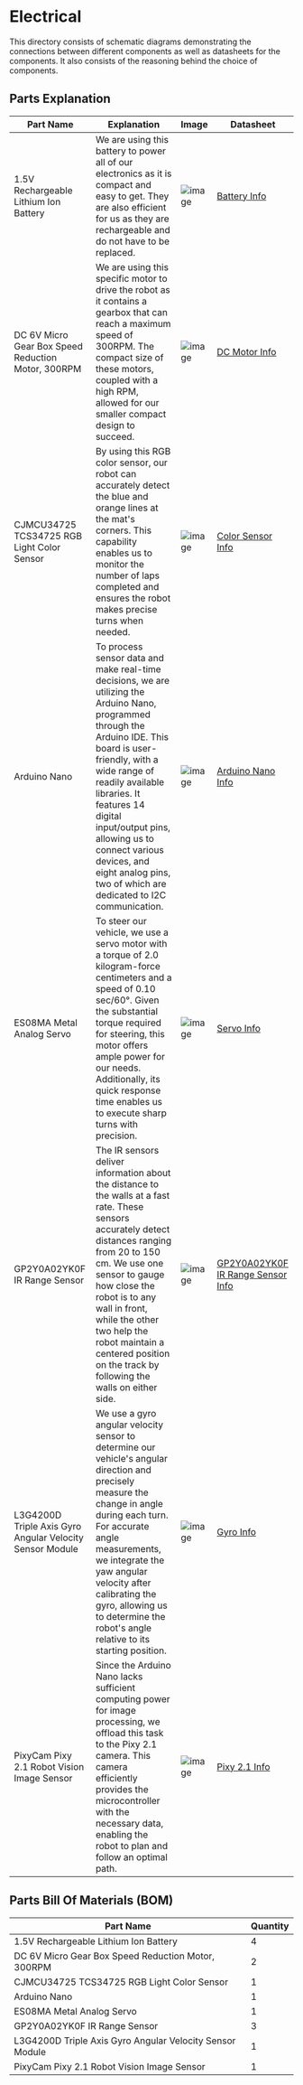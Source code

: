 Electrical
====

This directory consists of schematic diagrams demonstrating the connections between different components as well as datasheets for the components. It also consists of the reasoning behind the choice of components.

## Parts Explanation

| Part Name | Explanation | Image | Datasheet |
| ----------- | ----------- | ----------- | ----------- |
| 1.5V Rechargeable Lithium Ion Battery | We are using this battery to power all of our electronics as it is compact and easy to get. They are also efficient for us as they are rechargeable and do not have to be replaced. | ![image](https://drive.google.com/uc?id=1UbblTDuwNBWmHWpU6mRvyXTKtvxOBNcG) | [Battery Info](https://drive.google.com/file/d/1sINeE1pQsb4mYleB1K3RjQIi_3ilcRdc/view?usp=sharing) |
| DC 6V Micro Gear Box Speed Reduction Motor, 300RPM | We are using this specific motor to drive the robot as it contains a gearbox that can reach a maximum speed of 300RPM. The compact size of these motors, coupled with a high RPM, allowed for our smaller compact design to succeed. | ![image](https://drive.google.com/uc?id=1eZ35c58Pk-_ApFsSc1q7nTVgRgd4GYDa) | [DC Motor Info](https://drive.google.com/file/d/1ovx4JvY0TAlGeaWuEGIg9i7RbAIlBQif/view?usp=drive_link) |
| CJMCU34725 TCS34725 RGB Light Color Sensor | By using this RGB color sensor, our robot can accurately detect the blue and orange lines at the mat's corners. This capability enables us to monitor the number of laps completed and ensures the robot makes precise turns when needed. | ![image](https://drive.google.com/uc?id=1HwD53e-_Z1O0NMvL_F8MH8kT12Ib7TSx) | [Color Sensor Info](https://www.waveshare.com/w/upload/b/bb/TCS34725_Color_Sensor_user_manual_en.pdf) |
| Arduino Nano |To process sensor data and make real-time decisions, we are utilizing the Arduino Nano, programmed through the Arduino IDE. This board is user-friendly, with a wide range of readily available libraries. It features 14 digital input/output pins, allowing us to connect various devices, and eight analog pins, two of which are dedicated to I2C communication. | ![image](https://drive.google.com/uc?id=1ERXHTrRA3PYL4czZBXZ7JULcs135V1fg)| [Arduino Nano Info](https://www.arduino.cc/en/uploads/Main/ArduinoNanoManual23.pdf) |
| ES08MA Metal Analog Servo | To steer our vehicle, we use a servo motor with a torque of 2.0 kilogram-force centimeters and a speed of 0.10 sec/60°. Given the substantial torque required for steering, this motor offers ample power for our needs. Additionally, its quick response time enables us to execute sharp turns with precision. | ![image](https://drive.google.com/uc?id=1PW3WRTPNTWx5we4OpXFKie0twWL3cDdZ) | [Servo Info](https://m.media-amazon.com/images/I/61ZU3A84tYS._AC_SL1000_.jpg) |
| GP2Y0A02YK0F IR Range Sensor | The IR sensors deliver information about the distance to the walls at a fast rate. These sensors accurately detect distances ranging from 20 to 150 cm. We use one sensor to gauge how close the robot is to any wall in front, while the other two help the robot maintain a centered position on the track by following the walls on either side. | ![image](https://drive.google.com/uc?id=1bApZ4N1XzXHOSyB5rUVcOve753p3ip8T) | [GP2Y0A02YK0F IR Range Sensor Info](https://cdn.robotshop.com/media/d/dem/rb-dem-02/pdf/datasheet-gp2y0a02yk0f.pdf) |
| L3G4200D Triple Axis Gyro Angular Velocity Sensor Module |We use a gyro angular velocity sensor to determine our vehicle's angular direction and precisely measure the change in angle during each turn. For accurate angle measurements, we integrate the yaw angular velocity after calibrating the gyro, allowing us to determine the robot's angle relative to its starting position. | ![image](https://drive.google.com/uc?id=1YB_kWYPEaFlx49eQdC9Qf1M95aLCoaWm) | [Gyro Info](https://www.elecrow.com/download/L3G4200_AN3393.pdf) |
| PixyCam Pixy 2.1 Robot Vision Image Sensor | Since the Arduino Nano lacks sufficient computing power for image processing, we offload this task to the Pixy 2.1 camera. This camera efficiently provides the microcontroller with the necessary data, enabling the robot to plan and follow an optimal path. | ![image](https://drive.google.com/uc?id=1V1Nqks-wj--PqYVI9ksZawQXJftz3UOQ) | [Pixy 2.1 Info](https://docs.pixycam.com/wiki/doku.php?id=wiki:v2:start) |

## Parts Bill Of Materials (BOM)
| Part Name | Quantity |
| ----------| -------- |
| 1.5V Rechargeable Lithium Ion Battery | 4 |
| DC 6V Micro Gear Box Speed Reduction Motor, 300RPM | 2 |
| CJMCU34725 TCS34725 RGB Light Color Sensor | 1 |
| Arduino Nano | 1 |
| ES08MA Metal Analog Servo | 1 |
| GP2Y0A02YK0F IR Range Sensor | 3 |
| L3G4200D Triple Axis Gyro Angular Velocity Sensor Module | 1 |
| PixyCam Pixy 2.1 Robot Vision Image Sensor | 1 |
